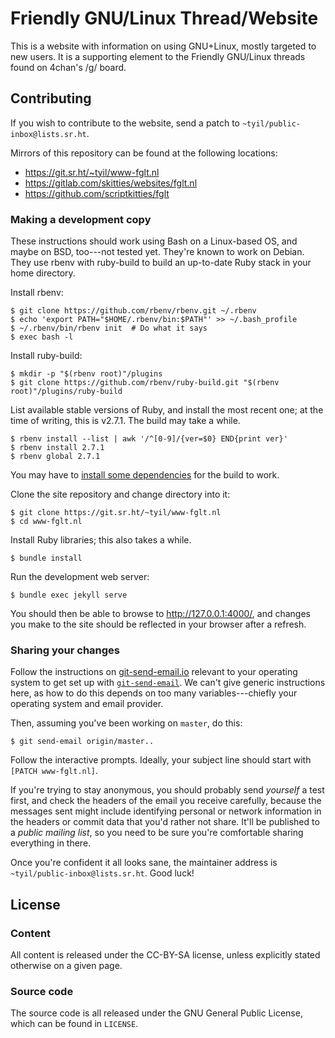 # Friendly GNU/Linux Thread/Website

This is a website with information on using GNU+Linux, mostly targeted to new
users.  It is a supporting element to the Friendly GNU/Linux threads found on
4chan's /g/ board.

## Contributing

If you wish to contribute to the website, send a patch to
`~tyil/public-inbox@lists.sr.ht`.

Mirrors of this repository can be found at the following locations:

- <https://git.sr.ht/~tyil/www-fglt.nl>
- <https://gitlab.com/skitties/websites/fglt.nl>
- <https://github.com/scriptkitties/fglt>

### Making a development copy

These instructions should work using Bash on a Linux-based OS, and maybe on
BSD, too---not tested yet.  They're known to work on Debian.  They use rbenv
with ruby-build to build an up-to-date Ruby stack in your home directory.

Install rbenv:

	$ git clone https://github.com/rbenv/rbenv.git ~/.rbenv
	$ echo 'export PATH="$HOME/.rbenv/bin:$PATH"' >> ~/.bash_profile
	$ ~/.rbenv/bin/rbenv init  # Do what it says
	$ exec bash -l

Install ruby-build:

	$ mkdir -p "$(rbenv root)"/plugins
	$ git clone https://github.com/rbenv/ruby-build.git "$(rbenv root)"/plugins/ruby-build

List available stable versions of Ruby, and install the most recent one; at the
time of writing, this is v2.7.1.  The build may take a while.

	$ rbenv install --list | awk '/^[0-9]/{ver=$0} END{print ver}'
	$ rbenv install 2.7.1
	$ rbenv global 2.7.1

You may have to [install some
dependencies](https://github.com/rbenv/ruby-build/wiki#suggested-build-environment)
for the build to work.

Clone the site repository and change directory into it:

	$ git clone https://git.sr.ht/~tyil/www-fglt.nl
	$ cd www-fglt.nl

Install Ruby libraries; this also takes a while.

	$ bundle install

Run the development web server:

	$ bundle exec jekyll serve

You should then be able to browse to <http://127.0.0.1:4000/>, and changes you
make to the site should be reflected in your browser after a refresh.

### Sharing your changes

Follow the instructions on [git-send-email.io](http://git-send-email.io/)
relevant to your operating system to get set up with
[`git-send-email`](https://git-scm.com/docs/git-send-email).  We can't give
generic instructions here, as how to do this depends on too many
variables---chiefly your operating system and email provider.

Then, assuming you've been working on `master`, do this:

	$ git send-email origin/master..

Follow the interactive prompts.  Ideally, your subject line should start with
`[PATCH www-fglt.nl]`.

If you're trying to stay anonymous, you should probably send *yourself* a test
first, and check the headers of the email you receive carefully, because the
messages sent might include identifying personal or network information in the
headers or commit data that you'd rather not share.  It'll be published to
a *public mailing list*, so you need to be sure you're comfortable sharing
everything in there.

Once you're confident it all looks sane, the maintainer address is
`~tyil/public-inbox@lists.sr.ht`.  Good luck!

## License

### Content

All content is released under the CC-BY-SA license, unless explicitly stated
otherwise on a given page.

### Source code

The source code is all released under the GNU General Public License, which can
be found in `LICENSE`.
